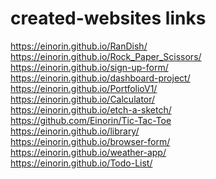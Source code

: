 # created-websites links


https://einorin.github.io/RanDish/ </br>
https://einorin.github.io/Rock_Paper_Scissors/ </br>
https://einorin.github.io/sign-up-form/ </br> 
https://einorin.github.io/dashboard-project/ </br>
https://einorin.github.io/PortfolioV1/ </br>
https://einorin.github.io/Calculator/ </br>
https://einorin.github.io/etch-a-sketch/ </br>
https://github.com/Einorin/Tic-Tac-Toe </br>
https://einorin.github.io/library/ </br>
https://einorin.github.io/browser-form/ </br>
https://einorin.github.io/weather-app/ </br>
https://einorin.github.io/Todo-List/ </br>

